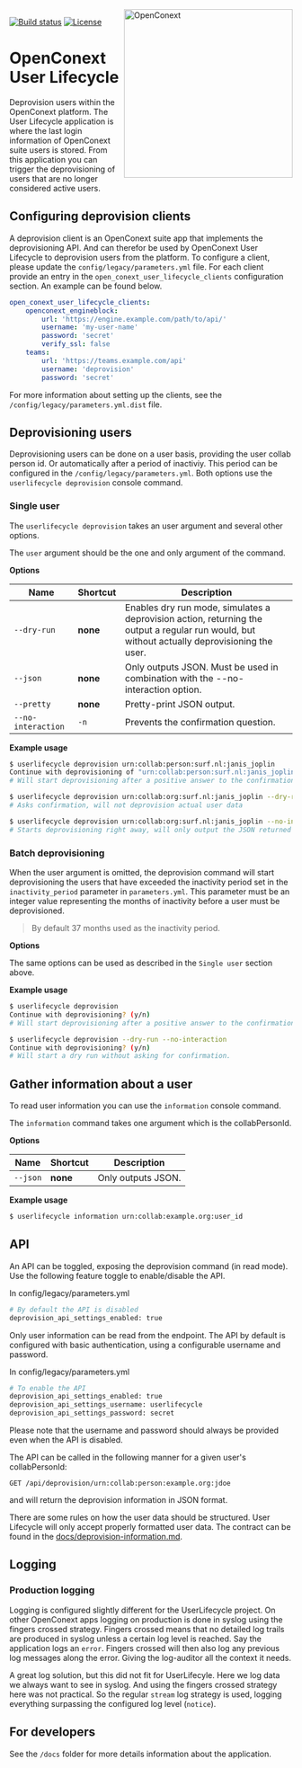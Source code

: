 <a href="https://openconext.org/">
    <img src="https://openconext.org/wp-content/uploads/2016/11/openconext_logo-med.png" alt="OpenConext"
         align="right" width="300" />
</a>

[![Build status](https://img.shields.io/travis/OpenConext/user-lifecycle.svg)](https://travis-ci.org/OpenConext/user-lifecycle)
[![License](https://img.shields.io/github/license/OpenConext/user-lifecycle.svg)](https://github.com/OpenConext/user-lifecycle/blob/master/LICENSE)

# OpenConext User Lifecycle
Deprovision users within the OpenConext platform. The User Lifecycle application is where the last login information of OpenConext suite users is stored. From this application you can trigger the deprovisioning of users that are no longer considered active users.

## Configuring deprovision clients
A deprovision client is an OpenConext suite app that implements the deprovisioning API. And can therefor be used by OpenConext User Lifecycle to deprovision users from the platform. To configure a client, please update the `config/legacy/parameters.yml` file. For each client provide an entry in the `open_conext_user_lifecycle_clients` configuration section. An example can be found below.

```yaml
open_conext_user_lifecycle_clients:
    openconext_engineblock:
        url: 'https://engine.example.com/path/to/api/'
        username: 'my-user-name'
        password: 'secret'
        verify_ssl: false
    teams:
        url: 'https://teams.example.com/api'
        username: 'deprovision'
        password: 'secret'
``` 

For more information about setting up the clients, see the `/config/legacy/parameters.yml.dist` file.

## Deprovisioning users
Deprovisioning users can be done on a user basis, providing the user collab person id. Or automatically
after a period of inactiviy. This period can be configured in the `/config/legacy/parameters.yml`. Both options use
the `userlifecycle deprovision` console command.

### Single user
The `userlifecycle deprovision` takes an user argument and several other options.

The `user` argument should be the one and only argument of the command. 

**Options**

| Name   | Shortcut | Description |
|---|---|---|
| `--dry-run` | __none__ | Enables dry run mode, simulates a deprovision action, returning the output a regular run would, but without actually deprovisioning the user. |
| `--json` | __none__ | Only outputs JSON. Must be used in combination with the --no-interaction option.|
| `--pretty` | __none__ | Pretty-print JSON output.|
| `--no-interaction` | `-n` | Prevents the confirmation question. |

**Example usage**

```bash
$ userlifecycle deprovision urn:collab:person:surf.nl:janis_joplin
Continue with deprovisioning of "urn:collab:person:surf.nl:janis_joplin"? (y/n)
# Will start deprovisioning after a positive answer to the confirmation.
```

```bash
$ userlifecycle deprovision urn:collab:org:surf.nl:janis_joplin --dry-run
# Asks confirmation, will not deprovision actual user data
```

```bash
$ userlifecycle deprovision urn:collab:org:surf.nl:janis_joplin --no-interaction --json
# Starts deprovisioning right away, will only output the JSON returned from the services.
```

### Batch deprovisioning
When the user argument is omitted, the deprovision command will start deprovisioning the users that have exceeded the
inactivity period set in the `inactivity_period` parameter in `parameters.yml`. This parameter must be an integer value
representing the months of inactivity before a user must be deprovisioned.

> By default 37 months used as the inactivity period.

**Options**

The same options can be used as described in the `Single user` section above.

**Example usage**

```bash
$ userlifecycle deprovision
Continue with deprovisioning? (y/n)
# Will start deprovisioning after a positive answer to the confirmation.
```

```bash
$ userlifecycle deprovision --dry-run --no-interaction
Continue with deprovisioning? (y/n)
# Will start a dry run without asking for confirmation.
```

## Gather information about a user
To read user information you can use the `information` console command.

The `information` command takes one argument which is the collabPersonId.


**Options**

| Name | Shortcut | Description |
| --- | --- | --- |
| `--json` | __none__ | Only outputs JSON. |


**Example usage**
```bash
$ userlifecycle information urn:collab:example.org:user_id
```

## API
An API can be toggled, exposing the deprovision command (in read mode). Use the following feature toggle to enable/disable the API.

In config/legacy/parameters.yml
```bash
# By default the API is disabled
deprovision_api_settings_enabled: true
```

Only user information can be read from the endpoint. The API by default is configured with basic authentication, using a configurable username and password.

In config/legacy/parameters.yml
 ```bash
# To enable the API
deprovision_api_settings_enabled: true
deprovision_api_settings_username: userlifecycle
deprovision_api_settings_password: secret
 ```

Please note that the username and password should always be provided even when the API is disabled. 

The API can be called in the following manner for a given user's collabPersonId:

`GET /api/deprovision/urn:collab:person:example.org:jdoe`

and will return the deprovision information in JSON format.

There are some rules on how the user data should be structured. User Lifecycle will only accept properly formatted
user data. The contract can be found in the [docs/deprovision-information.md]().

## Logging

### Production logging
Logging is configured slightly different for the UserLifecycle project. On other OpenConext apps logging on production
is done in syslog using the fingers crossed strategy. Fingers crossed means that no detailed log trails are produced in
syslog unless a certain log level is reached. Say the application logs an `error`. Fingers crossed will then also log
any previous log messages along the error. Giving the log-auditor all the context it needs.

A great log solution, but this did not fit for UserLifecyle. Here we log data we always want to see in syslog. And using
the fingers crossed strategy here was not practical. So the regular `stream` log strategy is used, logging everything
surpassing the configured log level (`notice`).

## For developers
See the `/docs` folder for more details information about the application.
